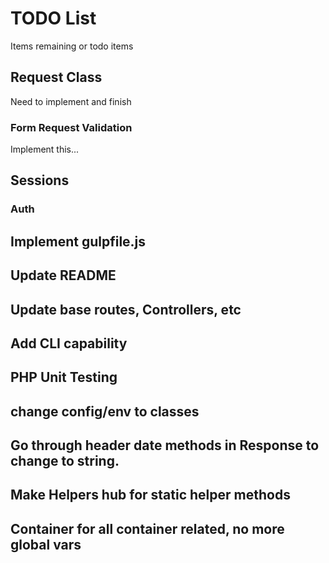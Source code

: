 # TODO List
Items remaining or todo items

## Request Class
Need to implement and finish

### Form Request Validation
Implement this...

## Sessions

### Auth

## Implement gulpfile.js

## Update README

## Update base routes, Controllers, etc

## Add CLI capability

## PHP Unit Testing

## change config/env to classes

## Go through header date methods in Response to change to string.

## Make Helpers hub for static helper methods

## Container for all container related, no more global vars